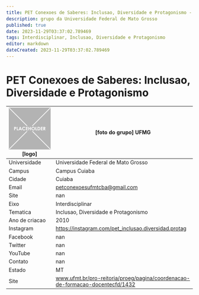```yaml
---
title: PET Conexoes de Saberes: Inclusao, Diversidade e Protagonismo - UFMG
description: grupo da Universidade Federal de Mato Grosso
published: true
date: 2023-11-29T03:37:02.789469
tags: Interdisciplinar, Inclusao, Diversidade e Protagonismo
editor: markdown
dateCreated: 2023-11-29T03:37:02.789469
---
```


# PET Conexoes de Saberes: Inclusao, Diversidade e Protagonismo


| ![placeholder.png](/placeholder.png) [logo] | [foto do grupo] UFMG         |
| ------------------------------------------- | ------------------------------------------------- |
| Universidade                                | Universidade Federal de Mato Grosso      |
| Campus                                      | Campus Cuiaba            |
| Cidade                                      | Cuiaba             |
| Email                                       | petconexoesufmtcba@gmail.com             |
| Site                                        | nan              |
| Eixo                                        | Interdisciplinar              |
| Tematica                                    | Inclusao, Diversidade e Protagonismo          |
| Ano de criacao                              | 2010        |
| Instagram                                   | https://instagram.com/pet_inclusao.diversidad.protag         |
| Facebook                                    | nan          |
| Twitter                                     | nan           |
| YouTube                                     | nan           |
| Contato                                     | nan         |
| Estado                                      |  MT            |
| Site                                        | www.ufmt.br/pro-reitoria/proeg/pagina/coordenacao-de-formacao-docentecfd/1432 |
